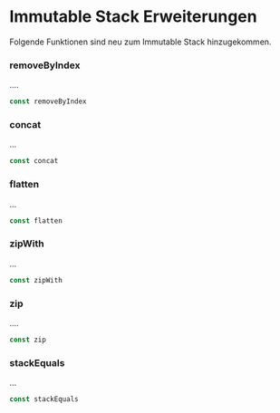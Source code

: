 # Immutable Stack Erweiterungen

Folgende Funktionen sind neu zum Immutable Stack hinzugekommen.

### removeByIndex

....

```javascript
const removeByIndex
```

### concat

...

```javascript
const concat
```

### flatten

...

```javascript
const flatten
```

### zipWith

...

```javascript
const zipWith
```

### zip

....

```javascript
const zip
```

### stackEquals

...

```javascript
const stackEquals
```

